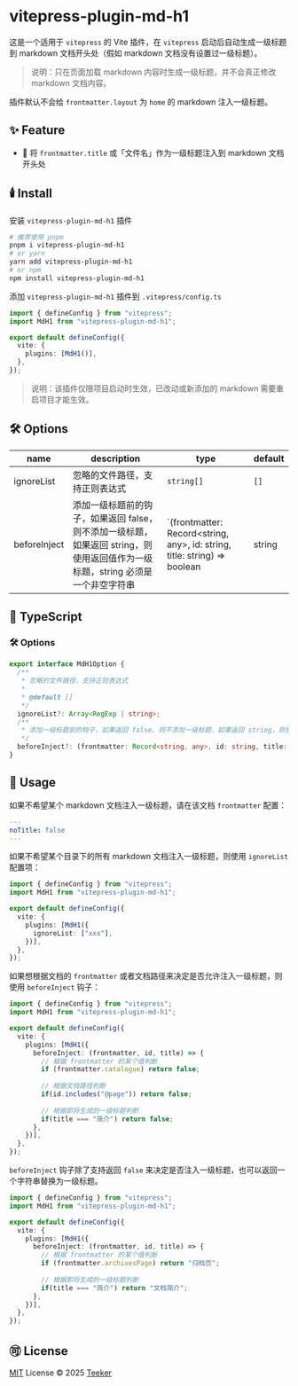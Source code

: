 # vitepress-plugin-md-h1

这是一个适用于 `vitepress` 的 Vite 插件，在 `vitepress` 启动后自动生成一级标题到 markdown 文档开头处（假如 markdown 文档没有设置过一级标题）。

> 说明：只在页面加载 markdown 内容时生成一级标题，并不会真正修改 markdown 文档内容。

插件默认不会给 `frontmatter.layout` 为 `home` 的 markdown 注入一级标题。

## ✨ Feature

- 🚀 将 `frontmatter.title` 或「文件名」作为一级标题注入到 markdown 文档开头处

## 🕯️ Install

安装 `vitepress-plugin-md-h1` 插件

```bash
# 推荐使用 pnpm
pnpm i vitepress-plugin-md-h1
# or yarn
yarn add vitepress-plugin-md-h1
# or npm
npm install vitepress-plugin-md-h1
```

添加 `vitepress-plugin-md-h1` 插件到 `.vitepress/config.ts`

```typescript
import { defineConfig } from "vitepress";
import MdH1 from "vitepress-plugin-md-h1";

export default defineConfig({
  vite: {
    plugins: [MdH1()],
  },
});
```

> 说明：该插件仅限项目启动时生效，已改动或新添加的 markdown 需要重启项目才能生效。

## 🛠️ Options

| name         | description                                                  | type                                                         | default |
| ------------ | ------------------------------------------------------------ | ------------------------------------------------------------ | ------- |
| ignoreList   | 忽略的文件路径，支持正则表达式                               | `string[]`                                                   | `[]`    |
| beforeInject | 添加一级标题前的钩子，如果返回 false，则不添加一级标题，如果返回 string，则使用返回值作为一级标题，string 必须是一个非空字符串 | `(frontmatter: Record<string, any>, id: string, title: string) => boolean | string | void` |         |

## 📘 TypeScript

### 🛠️ Options

```typescript
export interface MdH1Option {
  /**
   * 忽略的文件路径，支持正则表达式
   *
   * @default []
   */
  ignoreList?: Array<RegExp | string>;
  /**
   * 添加一级标题前的钩子，如果返回 false，则不添加一级标题，如果返回 string，则使用返回值作为一级标题，string 必须是一个非空字符串
   */
  beforeInject?: (frontmatter: Record<string, any>, id: string, title: string) => boolean | string | void;
}
```

## 📖 Usage

如果不希望某个 markdown 文档注入一级标题，请在该文档 `frontmatter` 配置：

```yaml
---
noTitle: false
---
```

如果不希望某个目录下的所有 markdown 文档注入一级标题，则使用 `ignoreList` 配置项：

```typescript
import { defineConfig } from "vitepress";
import MdH1 from "vitepress-plugin-md-h1";

export default defineConfig({
  vite: {
    plugins: [MdH1({
      ignoreList: ["xxx"],
    })],
  },
});
```

如果想根据文档的 `frontmatter` 或者文档路径来决定是否允许注入一级标题，则使用 `beforeInject` 钩子：

```typescript
import { defineConfig } from "vitepress";
import MdH1 from "vitepress-plugin-md-h1";

export default defineConfig({
  vite: {
    plugins: [MdH1({
      beforeInject: (frontmatter, id, title) => {
        // 根据 frontmatter 的某个值判断
        if (frontmatter.catalogue) return false;
        
        // 根据文档路径判断
        if(id.includes("@page")) return false;
        
        // 根据即将生成的一级标题判断
        if(title === "简介") return false;
      },
    })],
  },
});
```

`beforeInject` 钩子除了支持返回 `false` 来决定是否注入一级标题，也可以返回一个字符串替换为一级标题。

```typescript
import { defineConfig } from "vitepress";
import MdH1 from "vitepress-plugin-md-h1";

export default defineConfig({
  vite: {
    plugins: [MdH1({
      beforeInject: (frontmatter, id, title) => {
        // 根据 frontmatter 的某个值判断
        if (frontmatter.archivesPage) return "归档页";
        
        // 根据即将生成的一级标题判断
        if(title === "简介") return "文档简介";
      },
    })],
  },
});
```

## 🉑 License

[MIT](../../LICENSE) License © 2025 [Teeker](https://github.com/Kele-Bingtang)
